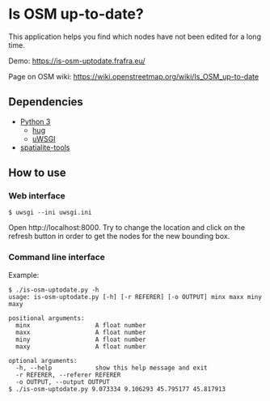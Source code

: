 # Is OSM up-to-date?

This application helps you find which nodes have not been edited for a long time.

Demo: https://is-osm-uptodate.frafra.eu/

Page on OSM wiki: https://wiki.openstreetmap.org/wiki/Is_OSM_up-to-date

## Dependencies

- [Python 3](https://www.python.org/)
  - [hug](http://www.hug.rest/)
  - [uWSGI](https://uwsgi-docs.readthedocs.io/)
- [spatialite-tools](https://www.gaia-gis.it/fossil/spatialite-tools/index)

## How to use

### Web interface

```
$ uwsgi --ini uwsgi.ini
```

Open http://localhost:8000. Try to change the location and click on the refresh button in order to get the nodes for the new bounding box.

### Command line interface

Example:

```
$ ./is-osm-uptodate.py -h
usage: is-osm-uptodate.py [-h] [-r REFERER] [-o OUTPUT] minx maxx miny maxy

positional arguments:
  minx                  A float number
  maxx                  A float number
  miny                  A float number
  maxy                  A float number

optional arguments:
  -h, --help            show this help message and exit
  -r REFERER, --referer REFERER
  -o OUTPUT, --output OUTPUT
$ ./is-osm-uptodate.py 9.073334 9.106293 45.795177 45.817913
```
